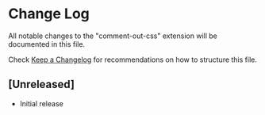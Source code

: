 # Change Log

All notable changes to the "comment-out-css" extension will be documented in this file.

Check [Keep a Changelog](http://keepachangelog.com/) for recommendations on how to structure this file.

## [Unreleased]

- Initial release